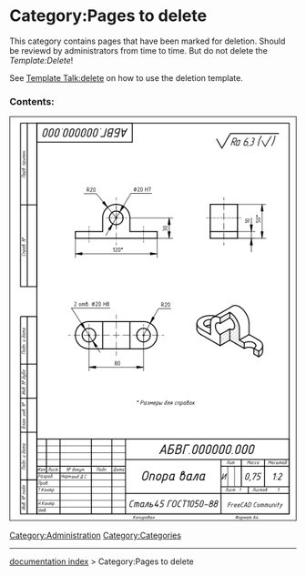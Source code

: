 # Category:Pages to delete
This category contains pages that have been marked for deletion. Should be reviewd by administrators from time to time. But do not delete the *Template:Delete*!

See [Template Talk:delete](Template_Talk:delete.md) on how to use the deletion template.

### Contents:

![](images/TechDraw_Workbench_Example_ru.png )

[Category:Administration](Category:Administration.md) [Category:Categories](Category:Categories.md)

---
[documentation index](../README.md) > Category:Pages to delete
